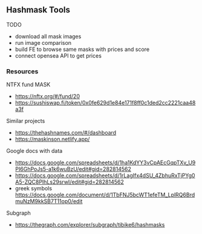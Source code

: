 ## Hashmask Tools

TODO

- download all mask images
- run image comparison
- build FE to browse same masks with prices and score
- connect opensea API to get prices

### Resources

NTFX fund MASK

- https://nftx.org/#/fund/20
- https://sushiswap.fi/token/0x0fe629d1e84e171f8ff0c1ded2cc2221caa48a3f

Similar projects

- https://thehashnames.com/#/dashboard
- https://maskinson.netlify.app/

Google docs with data

- https://docs.google.com/spreadsheets/d/1ha1KdYY3vCpAEcGqpTXv_U9PI6GhPoJs5-a1k6wuBzU/edit#gid=282814562
- https://docs.google.com/spreadsheets/d/1rLagIfx4dSU_4ZbhuRxTjPYg0A5-ZQC8PIhLs29srwI/edit#gid=282814562
- greek symbols https://docs.google.com/document/d/1TbFNJ5bcWT1efeTM_LplRQ6BrdmuNzM9kkSB7T11op0/edit

Subgraph

- https://thegraph.com/explorer/subgraph/tibike6/hashmasks
